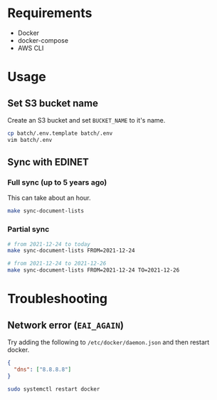 # Requirements

 - Docker
 - docker-compose
 - AWS CLI

# Usage

## Set S3 bucket name 
Create an S3 bucket and set `BUCKET_NAME` to it's name.

```bash
cp batch/.env.template batch/.env
vim batch/.env
```

## Sync with EDINET

### Full sync (up to 5 years ago)


This can take about an hour.


```bash
make sync-document-lists
```

### Partial sync

```bash
# from 2021-12-24 to today
make sync-document-lists FROM=2021-12-24

# from 2021-12-24 to 2021-12-26
make sync-document-lists FROM=2021-12-24 TO=2021-12-26
```

# Troubleshooting

## Network error (`EAI_AGAIN`)

Try adding the following to `/etc/docker/daemon.json` and then restart docker.

```json
{
  "dns": ["8.8.8.8"]
}
```

```bash
sudo systemctl restart docker
```


